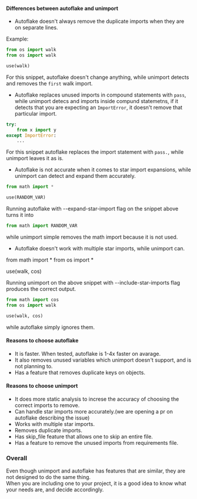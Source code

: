 #### Differences between autoflake and unimport

- Autoflake doesn't always remove the duplicate imports when they are on separate lines. 

Example: 

```py
from os import walk
from os import walk

use(walk)
```

For this snippet, autoflake doesn't change anything, while unimport detects and removes the `first` walk import.

- Autoflake replaces unused imports in compound statements with `pass`, while unimport detecs and imports inside compund statemetns, 
if it detects that you are expecting an `ImportError`, it doesn't remove that particular import. 

```py
try:
    from x import y
except ImportError:
    ...
```
For this snippet autoflake replaces the import statement with `pass.`, while unimport leaves it as is.

- Autoflake is not accurate when it comes to star import expansions, while unimport can detect and expand them accurately.

```py
from math import *

use(RANDOM_VAR)
```

Running autoflake with --expand-star-import flag on the snippet above turns it into 

```py
from math import RANDOM_VAR
```

while unimport simple removes the math import because it is not used.

-  Autoflake doesn't work with multiple star imports, while unimport can. 

from math import *
from os import *

use(walk, cos)

Running unimport on the above snippet with --include-star-imports flag produces the correct output.

```py
from math import cos
from os import walk

use(walk, cos)
```

while autoflake simply ignores them.


#### Reasons to choose autoflake
- It is faster. When tested, autoflake is 1-4x faster on avarage.
- It also removes unused variables which unimport doesn't support, and is not planning to. 
- Has a feature that removes duplicate keys on objects.

#### Reasons to choose unimport
- It does more static analysis to increse the accuracy of choosing the correct imports to remove.
- Can handle star imports more accurately.(we are opening a pr on autoflake describing the issue)
- Works with multiple star imports.
- Removes duplicate imports. 
- Has skip_file feature that allows one to skip an entire file.
- Has a feature to remove the unused imports from requirements file. 

### Overall

Even though unimport and autoflake has features that are similar, they are not designed to do the same thing.   
When you are including one to your project, it is a good idea to know what your needs are, and decide accordingly. 
